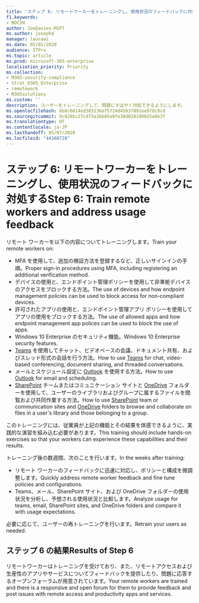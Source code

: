 ```yaml
---
title: 'ステップ 6: リモートワーカーをトレーニングし、使用状況のフィードバックに対処する'
f1.keywords:
- NOCSH
author: JoeDavies-MSFT
ms.author: josephd
manager: laurawi
ms.date: 05/01/2020
audience: ITPro
ms.topic: article
ms.prod: microsoft-365-enterprise
localization_priority: Priority
ms.collection:
- M365-security-compliance
- Strat_O365_Enterprise
- remotework
- M365solutions
ms.custom: ''
description: ユーザーをトレーニングして、問題にすばやく対処できるようにします。
ms.openlocfilehash: bb8c6614ed383136ef5724d45637891ee978c9cd
ms.sourcegitcommit: 9c828bc27cd73a1bb85e9fe38d818190025ebb3f
ms.translationtype: HT
ms.contentlocale: ja-JP
ms.lasthandoff: 05/07/2020
ms.locfileid: "44160728"
---
```

# <a name="step-6-train-remote-workers-and-address-usage-feedback"></a><span data-ttu-id="b121c-103">ステップ 6: リモートワーカーをトレーニングし、使用状況のフィードバックに対処する</span><span class="sxs-lookup"><span data-stu-id="b121c-103">Step 6: Train remote workers and address usage feedback</span></span>

<span data-ttu-id="b121c-104">リモート ワーカーを以下の内容についてトレーニングします。</span><span class="sxs-lookup"><span data-stu-id="b121c-104">Train your remote workers on:</span></span>

- <span data-ttu-id="b121c-105">MFA を使用して、追加の検証方法を登録するなど、正しいサインインの手順。</span><span class="sxs-lookup"><span data-stu-id="b121c-105">Proper sign-in procedures using MFA, including registering an additional verification method.</span></span>
- <span data-ttu-id="b121c-106">デバイスの使用と、エンドポイント管理ポリシーを使用して非準拠デバイスのアクセスをブロックする方法。</span><span class="sxs-lookup"><span data-stu-id="b121c-106">The use of devices and how endpoint management policies can be used to block access for non-compliant devices.</span></span>
- <span data-ttu-id="b121c-107">許可されたアプリの使用と、エンドポイント管理アプリ ポリシーを使用してアプリの使用をブロックする方法。</span><span class="sxs-lookup"><span data-stu-id="b121c-107">The use of allowed apps and how endpoint management app polices can be used to block the use of apps.</span></span>
- <span data-ttu-id="b121c-108">Windows 10 Enterprise のセキュリティ機能。</span><span class="sxs-lookup"><span data-stu-id="b121c-108">Windows 10 Enterprise security features.</span></span>
- <span data-ttu-id="b121c-109">[Teams](https://docs.microsoft.com/microsoftteams/training-microsoft-teams-landing-page) を使用してチャット、ビデオベースの会議、ドキュメント共有、およびスレッド形式の会話を行う方法。</span><span class="sxs-lookup"><span data-stu-id="b121c-109">How to use [Teams](https://docs.microsoft.com/microsoftteams/training-microsoft-teams-landing-page) for chat, video-based conferencing, document sharing, and threaded conversations.</span></span>
- <span data-ttu-id="b121c-110">メールとスケジュール設定に [Outlook](https://support.office.com/article/outlook-training-8a5b816d-9052-4190-a5eb-494512343cca) を使用する方法。</span><span class="sxs-lookup"><span data-stu-id="b121c-110">How to use [Outlook](https://support.office.com/article/outlook-training-8a5b816d-9052-4190-a5eb-494512343cca) for email and scheduling.</span></span>
- <span data-ttu-id="b121c-111">[SharePoint](https://support.office.com/article/sharepoint-online-video-training-cb8ef501-84db-4427-ac77-ec2009fb8e23) チームまたはコミュニケーション サイトと [OneDrive](https://support.office.com/article/onedrive-video-training-1f608184-b7e6-43ca-8753-2ff679203132) フォルダーを使用して、ユーザーのライブラリおよびグループに属するファイルを閲覧および共同作業する方法。</span><span class="sxs-lookup"><span data-stu-id="b121c-111">How to use [SharePoint](https://support.office.com/article/sharepoint-online-video-training-cb8ef501-84db-4427-ac77-ec2009fb8e23) team or communication sites and [OneDrive](https://support.office.com/article/onedrive-video-training-1f608184-b7e6-43ca-8753-2ff679203132) folders to browse and collaborate on files in a user's library and those belonging to a group.</span></span>

<span data-ttu-id="b121c-112">このトレーニングには、従業員が上記の機能とその結果を体感できるように、実践的な演習を組み込む必要があります。</span><span class="sxs-lookup"><span data-stu-id="b121c-112">This training should include hands-on exercises so that your workers can experience these capabilities and their results.</span></span>

<span data-ttu-id="b121c-113">トレーニング後の数週間、次のことを行います。</span><span class="sxs-lookup"><span data-stu-id="b121c-113">In the weeks after training:</span></span>

- <span data-ttu-id="b121c-114">リモート ワーカーのフィードバックに迅速に対応し、ポリシーと構成を微調整します。</span><span class="sxs-lookup"><span data-stu-id="b121c-114">Quickly address remote worker feedback and fine tune policies and configurations.</span></span>
- <span data-ttu-id="b121c-115">Teams、メール、SharePoint サイト、および OneDrive フォルダーの使用状況を分析し、予想される使用状況と比較します。</span><span class="sxs-lookup"><span data-stu-id="b121c-115">Analyze usage for teams, email, SharePoint sites, and OneDrive folders and compare it with usage expectations.</span></span>

<span data-ttu-id="b121c-116">必要に応じて、ユーザーの再トレーニングを行います。</span><span class="sxs-lookup"><span data-stu-id="b121c-116">Retrain your users as needed.</span></span>

## <a name="results-of-step-6"></a><span data-ttu-id="b121c-117">ステップ 6 の結果</span><span class="sxs-lookup"><span data-stu-id="b121c-117">Results of Step 6</span></span>

<span data-ttu-id="b121c-118">リモートワーカーはトレーニングを受けており、また、リモートアクセスおよび生産性のアプリやサービスについてフィードバックを提供したり、問題に応答するオープンフォーラムが用意されています。</span><span class="sxs-lookup"><span data-stu-id="b121c-118">Your remote workers are trained and there is a responsive and open forum for them to provide feedback and post issues with remote access and productivity apps and services.</span></span>

